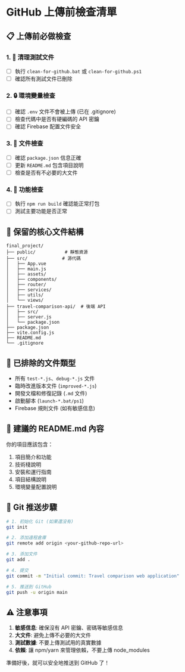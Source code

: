 # GitHub 上傳前檢查清單

## 📋 上傳前必做檢查

### 1. 🧹 清理測試文件
- [ ] 執行 `clean-for-github.bat` 或 `clean-for-github.ps1`
- [ ] 確認所有測試文件已刪除

### 2. 🔒 環境變量檢查
- [ ] 確認 `.env` 文件不會被上傳 (已在 .gitignore)
- [ ] 檢查代碼中是否有硬編碼的 API 密鑰
- [ ] 確認 Firebase 配置文件安全

### 3. 📄 文件檢查
- [ ] 確認 `package.json` 信息正確
- [ ] 更新 `README.md` 包含項目說明
- [ ] 檢查是否有不必要的大文件

### 4. 🔧 功能檢查
- [ ] 執行 `npm run build` 確認能正常打包
- [ ] 測試主要功能是否正常

## 📁 保留的核心文件結構

```
final_project/
├── public/           # 靜態資源
├── src/             # 源代碼
│   ├── App.vue
│   ├── main.js
│   ├── assets/
│   ├── components/
│   ├── router/
│   ├── services/
│   ├── utils/
│   └── views/
├── travel-comparison-api/  # 後端 API
│   ├── src/
│   ├── server.js
│   └── package.json
├── package.json
├── vite.config.js
├── README.md
└── .gitignore
```

## 🚫 已排除的文件類型

- 所有 `test-*.js`、`debug-*.js` 文件
- 臨時改進版本文件 (`improved-*.js`)
- 開發文檔和修復記錄 (`.md` 文件)
- 啟動腳本 (`launch-*.bat/ps1`)
- Firebase 規則文件 (如有敏感信息)

## 📝 建議的 README.md 內容

你的項目應該包含：
1. 項目簡介和功能
2. 技術棧說明
3. 安裝和運行指南
4. 項目結構說明
5. 環境變量配置說明

## 🔄 Git 推送步驟

```bash
# 1. 初始化 Git (如果還沒有)
git init

# 2. 添加遠程倉庫
git remote add origin <your-github-repo-url>

# 3. 添加文件
git add .

# 4. 提交
git commit -m "Initial commit: Travel comparison web application"

# 5. 推送到 GitHub
git push -u origin main
```

## ⚠️ 注意事項

1. **敏感信息**: 確保沒有 API 密鑰、密碼等敏感信息
2. **大文件**: 避免上傳不必要的大文件
3. **測試數據**: 不要上傳測試用的真實數據
4. **依賴**: 讓 npm/yarn 來管理依賴，不要上傳 node_modules

準備好後，就可以安全地推送到 GitHub 了！
